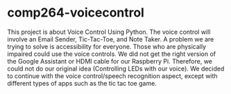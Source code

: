 # comp264-voicecontrol
This project is about Voice Control Using Python.
The voice control will involve an Email Sender, Tic-Tac-Toe, and Note Taker.
A problem we are trying to solve is accessibility for everyone. Those who are physically impaired could use the voice controls. 
We did not get the right version of the Google Assistant or HDMI cable for our Raspberry Pi.
Therefore, we could not do our original idea (Controlling LEDs with our voice).
We decided to continue with the voice control/speech recognition aspect, except with different types of apps such as the tic tac toe game.
